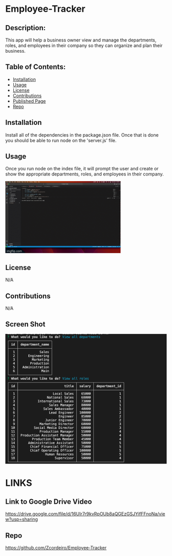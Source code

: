# Employee-Tracker

  ## Description:
  This app will help a business owner view and manage the departments, roles, and employees in their company so they can organize and plan their business.

  ## Table of Contents:
  - [Installation](#installation)
  - [Usage](#usage)
  - [License](#license)
  - [Contributions](#contributions)
  - [Published Page](#page)
  - [Repo](#repo)

 ## Installation
  Install all of the dependencies in the package.json file. Once that is done you should be able to run node on the 'server.js' file.


 ## Usage 
   Once you run node on the index file, it will prompt the user and create or show the appropriate departments, roles, and employees in their company.

![Screenshot-generated-HTML](./assets/walkthrough.gif)

 ## License 
  N/A

 ## Contributions 
  N/A

 ## Screen Shot
 ![Screenshot-generated-HTML](./assets/screenshot.png)

# LINKS

 ## Link to Google Drive Video 
  https://drive.google.com/file/d/16UIr7r9kvRpOUb8aQGEzGSJYifFFnoNa/view?usp=sharing

 ## Repo 
  https://github.com/Zcordeiro/Employee-Tracker


